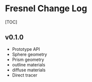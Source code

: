 # Fresnel Change Log

[TOC]

## v0.1.0

* Prototype API
* Sphere geometry
* Prism geometry
* outline materials
* diffuse materials
* Direct tracer
